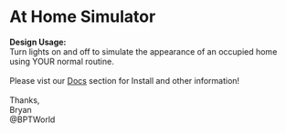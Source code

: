# At Home Simulator
<b>Design Usage:</b><br>
Turn lights on and off to simulate the appearance of an occupied home using YOUR normal routine.<br><br>
Please vist our <a href='https://github.com/bptworld/Hubitat/tree/master/Docs' target='_blank'>Docs</a> section for Install and other information!
<br><br>
Thanks,<br>
Bryan<br>
@BPTWorld
